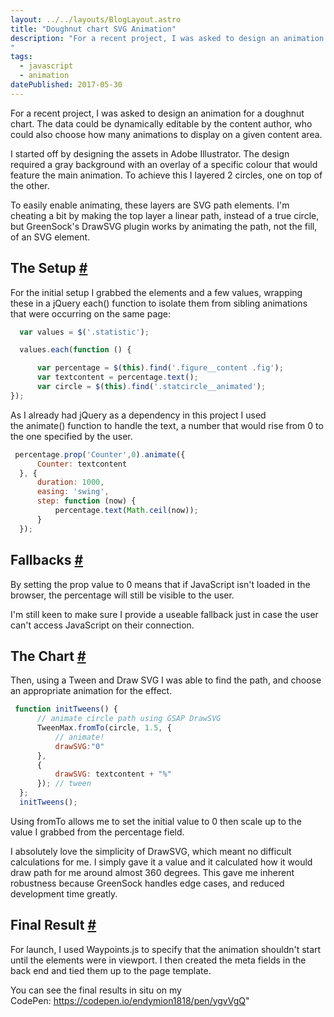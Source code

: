 ```yaml
---
layout: ../../layouts/BlogLayout.astro
title: "Doughnut chart SVG Animation"
description: "For a recent project, I was asked to design an animation for a doughnut chart. The data could be dynamically editable by the content author, who could also choose how many animations to display on a given content area.
"
tags: 
  - javascript
  - animation
datePublished: 2017-05-30
---
```

For a recent project, I was asked to design an animation for a doughnut chart. The data could be dynamically editable by the content author, who could also choose how many animations to display on a given content area.

I started off by designing the assets in Adobe Illustrator. The design required a gray background with an overlay of a specific colour that would feature the main animation. To achieve this I layered 2 circles, one on top of the other.

To easily enable animating, these layers are SVG path elements. I'm cheating a bit by making the top layer a linear path, instead of a true circle, but GreenSock's DrawSVG plugin works by animating the path, not the fill, of an SVG element.

## The Setup [#](https://deliciousreverie.co.uk/posts/doughnut-chart-svg-animation/#the-setup)

For the initial setup I grabbed the elements and a few values, wrapping these in a jQuery each() function to isolate them from sibling animations that were occurring on the same page:

```javascript
  var values = $('.statistic');

  values.each(function () {

      var percentage = $(this).find('.figure__content .fig');
      var textcontent = percentage.text();
      var circle = $(this).find('.statcircle__animated');
});
```

As I already had jQuery as a dependency in this project I used the animate() function to handle the text, a number that would rise from 0 to the one specified by the user.

```javascript
 percentage.prop('Counter',0).animate({
      Counter: textcontent
  }, {
      duration: 1000,
      easing: 'swing',
      step: function (now) {
          percentage.text(Math.ceil(now));
      }
  });
```

## Fallbacks [#](https://deliciousreverie.co.uk/posts/doughnut-chart-svg-animation/#fallbacks)

By setting the prop value to 0 means that if JavaScript isn't loaded in the browser, the percentage will still be visible to the user.

I'm still keen to make sure I provide a useable fallback just in case the user can't access JavaScript on their connection.

## The Chart [#](https://deliciousreverie.co.uk/posts/doughnut-chart-svg-animation/#the-chart)

Then, using a Tween and Draw SVG I was able to find the path, and choose an appropriate animation for the effect.

```javascript
 function initTweens() {
      // animate circle path using GSAP DrawSVG
      TweenMax.fromTo(circle, 1.5, {
          // animate!
          drawSVG:"0"
      },
      {
          drawSVG: textcontent + "%"
      }); // tween
  };
  initTweens();
```

Using fromTo allows me to set the initial value to 0 then scale up to the value I grabbed from the percentage field.

I absolutely love the simplicity of DrawSVG, which meant no difficult calculations for me. I simply gave it a value and it calculated how it would draw path for me around almost 360 degrees. This gave me inherent robustness because GreenSock handles edge cases, and reduced development time greatly.

## Final Result [#](https://deliciousreverie.co.uk/posts/doughnut-chart-svg-animation/#final-result)

For launch, I used Waypoints.js to specify that the animation shouldn't start until the elements were in viewport. I then created the meta fields in the back end and tied them up to the page template.

You can see the final results in situ on my CodePen: https://codepen.io/endymion1818/pen/ygvVgQ"